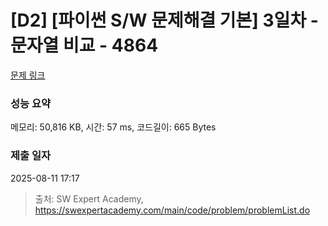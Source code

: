 # [D2] [파이썬 S/W 문제해결 기본] 3일차 - 문자열 비교 - 4864 

[문제 링크](https://swexpertacademy.com/main/code/problem/problemDetail.do?contestProbId=AWTQRytKQJ0DFAVT) 

### 성능 요약

메모리: 50,816 KB, 시간: 57 ms, 코드길이: 665 Bytes

### 제출 일자

2025-08-11 17:17



> 출처: SW Expert Academy, https://swexpertacademy.com/main/code/problem/problemList.do